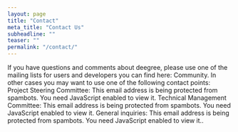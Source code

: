 ```yaml
---
layout: page
title: "Contact"
meta_title: "Contact Us"
subheadline: ""
teaser: ""
permalink: "/contact/"
---
```


<div markdown="0">
If you have questions and comments about deegree, please use one of the mailing lists for users and developers you can find here: Community. In other cases you may want to use one of the following contact points: Project Steering Committee: <span id="cloak94ccba6b521b47570d29a7f489fcac41">This email address is being protected from spambots. You need JavaScript enabled to view it.</span><script type='text/javascript'>
    document.getElementById('cloak94ccba6b521b47570d29a7f489fcac41').innerHTML = '';
    var prefix = '&#109;a' + 'i&#108;' + '&#116;o';
    var path = 'hr' + 'ef' + '=';
    var addy94ccba6b521b47570d29a7f489fcac41 = 'psc' + '&#64;';
    addy94ccba6b521b47570d29a7f489fcac41 = addy94ccba6b521b47570d29a7f489fcac41 + 'd&#101;&#101;gr&#101;&#101;' + '&#46;' + '&#111;rg';
    var addy_text94ccba6b521b47570d29a7f489fcac41 = 'psc' + '&#64;' + 'd&#101;&#101;gr&#101;&#101;' + '&#46;' + '&#111;rg';document.getElementById('cloak94ccba6b521b47570d29a7f489fcac41').innerHTML += '<a ' + path + '\'' + prefix + ':' + addy94ccba6b521b47570d29a7f489fcac41 + '\'>'+addy_text94ccba6b521b47570d29a7f489fcac41+'<\/a>';
</script> Technical Management Committee: <span id="cloak37d6f21fb1a18c10eaf522266f9f70bb">This email address is being protected from spambots. You need JavaScript enabled to view it.</span><script type='text/javascript'>
    document.getElementById('cloak37d6f21fb1a18c10eaf522266f9f70bb').innerHTML = '';
    var prefix = '&#109;a' + 'i&#108;' + '&#116;o';
    var path = 'hr' + 'ef' + '=';
    var addy37d6f21fb1a18c10eaf522266f9f70bb = 'tmc' + '&#64;';
    addy37d6f21fb1a18c10eaf522266f9f70bb = addy37d6f21fb1a18c10eaf522266f9f70bb + 'd&#101;&#101;gr&#101;&#101;' + '&#46;' + '&#111;rg';
    var addy_text37d6f21fb1a18c10eaf522266f9f70bb = 'tmc' + '&#64;' + 'd&#101;&#101;gr&#101;&#101;' + '&#46;' + '&#111;rg';document.getElementById('cloak37d6f21fb1a18c10eaf522266f9f70bb').innerHTML += '<a ' + path + '\'' + prefix + ':' + addy37d6f21fb1a18c10eaf522266f9f70bb + '\'>'+addy_text37d6f21fb1a18c10eaf522266f9f70bb+'<\/a>';
</script> General inquiries: <span id="cloak48f917215df9041ca251a565ddd233bf">This email address is being protected from spambots. You need JavaScript enabled to view it.</span><script type='text/javascript'>
    document.getElementById('cloak48f917215df9041ca251a565ddd233bf').innerHTML = '';
    var prefix = '&#109;a' + 'i&#108;' + '&#116;o';
    var path = 'hr' + 'ef' + '=';
    var addy48f917215df9041ca251a565ddd233bf = '&#105;nf&#111;' + '&#64;';
    addy48f917215df9041ca251a565ddd233bf = addy48f917215df9041ca251a565ddd233bf + 'd&#101;&#101;gr&#101;&#101;' + '&#46;' + '&#111;rg';
    var addy_text48f917215df9041ca251a565ddd233bf = '&#105;nf&#111;' + '&#64;' + 'd&#101;&#101;gr&#101;&#101;' + '&#46;' + '&#111;rg';document.getElementById('cloak48f917215df9041ca251a565ddd233bf').innerHTML += '<a ' + path + '\'' + prefix + ':' + addy48f917215df9041ca251a565ddd233bf + '\'>'+addy_text48f917215df9041ca251a565ddd233bf+'<\/a>';
</script>.
</div>